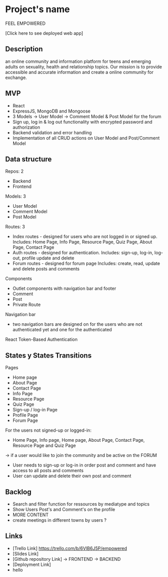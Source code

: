 # Project's name
FEEL EMPOWERED


[Click here to see deployed web app] 

## Description
an online community and information platform for teens and emerging adults on sexuality, health and relationship topics. Our mission is to provide accessible and accurate information and create a online community for exchange. 



## MVP
- React
- ExpressJS, MongoDB and Mongoose
- 3 Models
 -> User Model 
 -> Comment Model & Post Model for the forum
- Sign up, log in & log out functionality with encrypted password and authorization
- Backend validation and error handling 
- Implementation of all CRUD actions on User Model and Post/Comment Model


## Data structure

Repos: 2
- Backend
- Frontend

Models: 3
- User Model 
- Comment Model
- Post Model 

Routes: 3
- Index routes - designed for users who are not logged in or signed up. 
    Includes: Home Page, Info Page, Resource Page, Quiz Page, About Page, Contact Page
- Auth routes - designed for authentication.
    Includes: sign-up, log-in, log-out, profile update and delete
- Forum routes - designed for forum page 
    Includes: create, read, update and delete posts and comments

Components
- Outlet components with navigation bar and footer
- Comment
- Post
- Private Route

Navigation bar
- two navigation bars are designed on for the users who are not authenticated yet and one for the authenticated

React Token-Based Authentication


## States y States Transitions
Pages
- Home page
- About Page
- Contact Page
- Info Page
- Resource Page
- Quiz Page
- Sign-up / log-in Page
- Profile Page
- Forum Page 

For the users not signed-up or logged-in:
- Home Page, Info page, Home page, About Page, Contact Page, Resource Page and Quiz Page

-> if a user would like to join the community and be active on the FORUM
- User needs to sign-up or log-in in order post and comment and have access to all posts and comments 
- User can update and delete their own post and comment



## Backlog
- Search and filter function for ressources by mediatype and topics
- Show Users Post's and Comment's on the profile
- MORE CONTENT 
- create meetings in different towns by users ?



## Links

- [Trello Link] https://trello.com/b/6VlB6J5P/empowered
- [Slides Link]
- [Github repository Link] 
-> FRONTEND
-> BACKEND
- [Deployment Link] 
- hello 